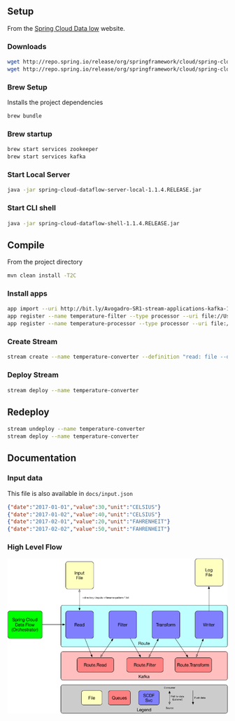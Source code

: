 ## Setup
From the [Spring Cloud Data low](http://cloud.spring.io/spring-cloud-dataflow/) website.

### Downloads
```bash
wget http://repo.spring.io/release/org/springframework/cloud/spring-cloud-dataflow-server-local/1.1.4.RELEASE/spring-cloud-dataflow-server-local-1.1.4.RELEASE.jar
wget http://repo.spring.io/release/org/springframework/cloud/spring-cloud-dataflow-shell/1.1.4.RELEASE/spring-cloud-dataflow-shell-1.1.4.RELEASE.jar
```

### Brew Setup
Installs the project dependencies
```bash
brew bundle
```

### Brew startup
```bash
brew start services zookeeper
brew start services kafka
```

### Start Local Server
```bash
java -jar spring-cloud-dataflow-server-local-1.1.4.RELEASE.jar
```

### Start CLI shell
```bash
java -jar spring-cloud-dataflow-shell-1.1.4.RELEASE.jar
```

## Compile
From the project directory
```bash
mvn clean install -T2C
```

### Install apps
```bash
app import --uri http://bit.ly/Avogadro-SR1-stream-applications-kafka-10-maven
app register --name temperature-filter --type processor --uri file://Users/karun/.m2/repository/me/karun/spikes/temperature-filter/0.0.1-SNAPSHOT/temperature-filter-0.0.1-SNAPSHOT.jar
app register --name temperature-processor --type processor --uri file://Users/karun/.m2/repository/me/karun/spikes/temperature-processor/0.0.1-SNAPSHOT/temperature-processor-0.0.1-SNAPSHOT.jar
```

### Create Stream
```bash
stream create --name temperature-converter --definition "read: file --directory=/Users/karun/Downloads/inputs --filename-pattern=*.txt --mode=lines | filter: temperature-filter | processor: temperature-processor | write: log"
```

### Deploy Stream
```bash
stream deploy --name temperature-converter
```

## Redeploy
```bash
stream undeploy --name temperature-converter
stream deploy --name temperature-converter
```

## Documentation

### Input data
This file is also available in `docs/input.json`
```json
{"date":"2017-01-01","value":30,"unit":"CELSIUS"}
{"date":"2017-01-02","value":40,"unit":"CELSIUS"}
{"date":"2017-02-01","value":20,"unit":"FAHRENHEIT"}
{"date":"2017-02-02","value":50,"unit":"FAHRENHEIT"}
```

### High Level Flow
![High Level Flow](/docs/high-level.png?raw=true)
